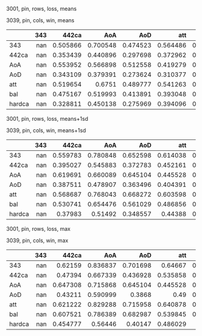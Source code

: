 3001, pin, rows, loss, means

3039, pin, cols, win, means

|        |   343 |    442ca |      AoA |      AoD |      att |      bal |   hardca |
|:-------|------:|---------:|---------:|---------:|---------:|---------:|---------:|
| 343    |   nan | 0.505866 | 0.700548 | 0.474523 | 0.564486 | 0.666285 | 0.317671 |
| 442ca  |   nan | 0.353439 | 0.440896 | 0.297698 | 0.372962 | 0.396877 | 0.336126 |
| AoA    |   nan | 0.553952 | 0.566898 | 0.512558 | 0.419279 | 0.627531 | 0.316435 |
| AoD    |   nan | 0.343109 | 0.379391 | 0.273624 | 0.310377 | 0.369016 | 0.306827 |
| att    |   nan | 0.519654 | 0.6751   | 0.489777 | 0.541263 | 0.666059 | 0.329314 |
| bal    |   nan | 0.475167 | 0.519993 | 0.413891 | 0.393048 | 0.539784 | 0.347984 |
| hardca |   nan | 0.328811 | 0.450138 | 0.275969 | 0.394096 | 0.380601 | 0.306439 |

3001, pin, rows, loss, means+1sd

3039, pin, cols, win, means+1sd

|        |   343 |    442ca |      AoA |      AoD |      att |      bal |   hardca |
|:-------|------:|---------:|---------:|---------:|---------:|---------:|---------:|
| 343    |   nan | 0.559783 | 0.780848 | 0.652598 | 0.614038 | 0.744799 | 0.400091 |
| 442ca  |   nan | 0.395027 | 0.545883 | 0.372783 | 0.452161 | 0.462479 | 0.417484 |
| AoA    |   nan | 0.619691 | 0.660089 | 0.645104 | 0.445528 | 0.732033 | 0.384912 |
| AoD    |   nan | 0.387511 | 0.478907 | 0.363496 | 0.404391 | 0.428759 | 0.380943 |
| att    |   nan | 0.568687 | 0.768043 | 0.668272 | 0.603598 | 0.747212 | 0.409961 |
| bal    |   nan | 0.530741 | 0.654476 | 0.561029 | 0.486856 | 0.653845 | 0.431802 |
| hardca |   nan | 0.37983  | 0.51492  | 0.348557 | 0.44388  | 0.440876 | 0.381035 |

3001, pin, rows, loss, max

3039, pin, cols, win, max

|        |   343 |    442ca |      AoA |      AoD |      att |      bal |   hardca |
|:-------|------:|---------:|---------:|---------:|---------:|---------:|---------:|
| 343    |   nan | 0.62159  | 0.836837 | 0.701698 | 0.64667  | 0.787979 | 0.42705  |
| 442ca  |   nan | 0.47394  | 0.667339 | 0.436928 | 0.535858 | 0.614762 | 0.456053 |
| AoA    |   nan | 0.647308 | 0.715868 | 0.645104 | 0.445528 | 0.764617 | 0.393203 |
| AoD    |   nan | 0.43211  | 0.590999 | 0.3868   | 0.49     | 0.468208 | 0.397178 |
| att    |   nan | 0.621222 | 0.829288 | 0.715958 | 0.640878 | 0.786054 | 0.438396 |
| bal    |   nan | 0.607521 | 0.786389 | 0.682987 | 0.539845 | 0.782291 | 0.489988 |
| hardca |   nan | 0.454777 | 0.56446  | 0.40147  | 0.486029 | 0.52253  | 0.407572 |

